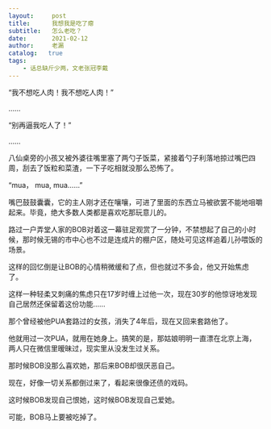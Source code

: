 ```yaml
---
layout:     post
title:      我想我是吃了瘪
subtitle:   怎么老吃？
date:       2021-02-12
author:     老漏
catalog:   true
tags:
    - 话总缺斤少两，文老张冠李戴
---
```


“我不想吃人肉！我不想吃人肉！”

……

“别再逼我吃人了！”

……

八仙桌旁的小孩又被外婆往嘴里塞了两勺子饭菜，紧接着勺子利落地掠过嘴巴四周，刮去了饭粒和菜渣，一下子吃相就没那么恐怖了。

“mua， mua, mua……”

嘴巴鼓鼓囊囊，它的主人刚才还在嚷嚷，可进了里面的东西立马被欲罢不能地咀嚼起来。毕竟，绝大多数人类都是喜欢吃那玩意儿的。



路过一户弄堂人家的BOB对着这一幕驻足观赏了一分钟，不禁想起了自己的小时候，那时候无锡的市中心也不过是连成片的棚户区，随处可见这样追着儿孙喂饭的场景。

这样的回忆倒是让BOB的心情稍微缓和了点，但也就过不多会，他又开始焦虑了。

这样一种轻柔又刺痛的焦虑只在17岁时缠上过他一次，现在30岁的他惊讶地发现自己居然还保留着这份功能……

那个曾经被他PUA套路过的女孩，消失了4年后，现在又回来套路他了。

他就用过一次PUA，就用在她身上。搞笑的是，那姑娘明明一直漂在北京上海，两人只在微信里暧昧过，现实里从没发生过关系。

那时候BOB没那么喜欢她，那后来BOB却很厌恶自己。

现在，好像一切关系都倒过来了，看起来很像还债的戏码。

这时候BOB发现自己恨她，这时候BOB发现自己爱她。

可能，BOB马上要被吃掉了。
